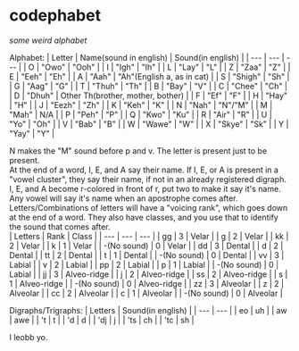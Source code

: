 # codephabet

*some weird alphabet*

Alphabet:
| Letter | Name(sound in english) | Sound(in english) |
| --- | --- | --- |
| O | "Owo" | "Ooh" |
| I | "Igh" | "Ih" |
| L | "Lay" | "L" |
| Z | "Zaa" | "Z" |
| E | "Eeh" | "Eh" |
| A | "Aah" | "Ah"(English a, as in cat) |
| S | "Shigh" | "Sh" |
| G | "Aag" | "G" |
| T | "Thuh" | "Th" |
| B | "Bay" | "V" |
| C | "Chee" | "Ch" |
| D | "Dhuh" | Other Th(brother, mother, bother) |
| F | "Ef" | "F" |
| H | "Hay" | "H" |
| J | "Eezh" | "Zh" |
| K | "Keh" | "K" |
| N | "Nah" | "N"/"M" |
| M | "Mah" | N/A |
| P | "Peh" | "P" |
| Q | "Kwo" | "Ku" |
| R | "Air" | "R" |
| U | "Yo" | "Oh" |
| V | "Bab" | "B" |
| W | "Wawe" | "W" |
| X | "Skye" | "Sk" |
| Y | "Yay" | "Y" |

N makes the "M" sound before p and v. The letter is present just to be present.  
At the end of a word, I, E, and A say their name.
If I, E, or A is present in a "vowel cluster", they say their name, if not in an already registered digraph.  
I, E, and A become r-colored in front of r, put two to make it say it's name.  
Any vowel will say it's name when an apostrophe comes after.  
Letters/Combinations of letters will have a "voicing rank", which goes down at the end of a word. They also have classes, and you use that to identify the sound that comes after.  
| Letters | Rank | Class |
| --- | --- | --- |
| gg | 3 | Velar |
| g | 2 | Velar |
| kk | 2 | Velar |
| k | 1 | Velar |
| -(No sound) | 0 | Velar |
| dd | 3 | Dental |
| d | 2 | Dental |
| tt | 2 | Dental |
| t | 1 | Dental |
| -(No sound) | 0 | Dental |
| vv | 3 | Labial |
| v | 2 | Labial |
| pp | 2 | Labial |
| p | 1 | Labial |
| -(No sound) | 0 | Labial |
| jj | 3 | Alveo-ridge |
| j | 2 | Alveo-ridge |
| ss | 2 | Alveo-ridge |
| s | 1 | Alveo-ridge |
| -(No sound) | 0 | Alveo-ridge |
| zz | 3 | Alveolar |
| z | 2 | Alveolar |
| cc | 2 | Alveolar |
| c | 1 | Alveolar |
| -(No sound) | 0 | Alveolar |


Digraphs/Trigraphs:
| Letters | Sound(in english) |
| --- | --- |
| eo | uh |
| aw | awe |
| 't | t |
| 'd | d |
| 'dj | j |
| 'ts | ch |
| 'tc | sh |


I leobb yo.  
